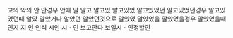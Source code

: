 고의
악의
안
안경우
안때
알
알고
알고있
알고있었
알고있었던
알고있었던경우
알고있었던때
알았
알았거나
알았던
알았던것으로
알았었
알았었을
알았었을경우
알았었을때
인지
지
인
인식
시인
시ㆍ인
보고안다
보일시ㆍ인정할인
